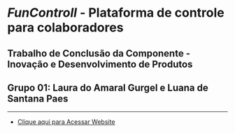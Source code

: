 # *FunControll* - Plataforma de controle para colaboradores
## Trabalho de Conclusão da Componente - Inovação e Desenvolvimento de Produtos
## Grupo 01: Laura do Amaral Gurgel e Luana de Santana Paes
---------------------------------------------------------------------------------
- [Clique aqui para Acessar Website](https://massakiigarashi2-facaparteeacessos-facaparteeacessos-bzjhuj.streamlit.app/)
